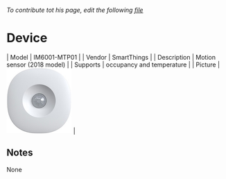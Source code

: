 
*To contribute tot his page, edit the following
[file](https://github.com/Koenkk/zigbee2mqtt.io/blob/master/docgen/device_page_notes.js)*

# Device

| Model | IM6001-MTP01  |
| Vendor  | SmartThings  |
| Description | Motion sensor (2018 model) |
| Supports | occupancy and temperature |
| Picture | ![../images/devices/IM6001-MTP01.jpg](../images/devices/IM6001-MTP01.jpg) |

## Notes

None
